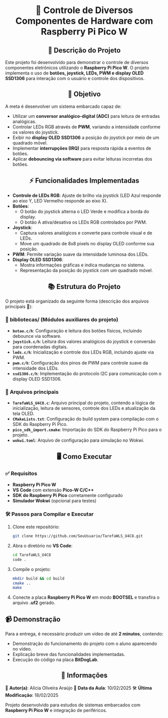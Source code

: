 <h1 align="center">🔧 Controle de Diversos Componentes de Hardware com Raspberry Pi Pico W</h1>

<h2 align="center">📝 Descrição do Projeto</h2>

Este projeto foi desenvolvido para demonstrar o controle de diversos componentes eletrônicos utilizando o **Raspberry Pi Pico W**. O projeto implementa o uso de **botões, joystick, LEDs, PWM e display OLED SSD1306** para interação com o usuário e controle dos dispositivos.

<h2 align="center">🎯 Objetivo</h2>

A meta é desenvolver um sistema embarcado capaz de:
- Utilizar um **conversor analógico-digital (ADC)** para leitura de entradas analógicas.
- Controlar LEDs RGB através de **PWM**, variando a intensidade conforme os valores do joystick.
- Exibir no **display OLED SSD1306** a posição do joystick por meio de um quadrado móvel.
- Implementar **interrupções (IRQ)** para resposta rápida a eventos de botões.
- Aplicar **debouncing via software** para evitar leituras incorretas dos botões.

<h2 align="center">⚡ Funcionalidades Implementadas</h2>

- **Controle de LEDs RGB**: Ajuste de brilho via joystick (LED Azul responde ao eixo Y, LED Vermelho responde ao eixo X).
- **Botões**:
  - O botão do joystick alterna o LED Verde e modifica a borda do display.
  - O botão A ativa/desativa os LEDs RGB controlados por PWM.
- **Joystick**:
  - Captura valores analógicos e converte para controle visual e de LEDs.
  - Move um quadrado de 8x8 pixels no display OLED conforme sua posição.
- **PWM**: Permite variação suave da intensidade luminosa dos LEDs.
- **Display OLED SSD1306**:
  - Mostra informações gráficas e indica mudanças no sistema.
  - Representação da posição do joystick com um quadrado móvel.

<h2 align="center">📚 Estrutura do Projeto</h2>

O projeto está organizado da seguinte forma (descrição dos arquivos principais 👒):

### 📂 **bibliotecas/** (Módulos auxiliares do projeto)
- **`botao.c/h`**: Configuração e leitura dos botões físicos, incluindo debounce via software.
- **`joystick.c/h`**: Leitura dos valores analógicos do joystick e conversão para coordenadas digitais.
- **`leds.c/h`**: Inicialização e controle dos LEDs RGB, incluindo ajuste via PWM.
- **`pwm.c/h`**: Configuração dos pinos de PWM para controle suave da intensidade dos LEDs.
- **`ssd1306.c/h`**: Implementação do protocolo I2C para comunicação com o display OLED SSD1306.

### 📂 **Arquivos principais**
- **`TarefaWLS_U4C8.c`**: Arquivo principal do projeto, contendo a lógica de inicialização, leitura de sensores, controle dos LEDs e atualização da tela OLED.
- **`CMakeLists.txt`**: Configuração do build system para compilação com o SDK do Raspberry Pi Pico.
- **`pico_sdk_import.cmake`**: Importação do SDK do Raspberry Pi Pico para o projeto.
- **`wokwi.toml`**: Arquivo de configuração para simulação no Wokwi.

<h2 align="center">🖥️ Como Executar</h2>

### ✅ Requisitos

- **Raspberry Pi Pico W**
- **VS Code** com extensão **Pico-W C/C++**
- **SDK do Raspberry Pi Pico** corretamente configurado
- **Simulador Wokwi** (opcional para testes)

### 🛠️ Passos para Compilar e Executar

1. Clone este repositório:

   ```bash
   git clone https://github.com/SeuUsuario/TarefaWLS_U4C8.git
   ```

2. Abra o diretório no **VS Code**:

   ```bash
   cd TarefaWLS_U4C8
   code .
   ```

3. Compile o projeto:

   ```bash
   mkdir build && cd build
   cmake ..
   make
   ```

4. Conecte a placa **Raspberry Pi Pico W** em modo **BOOTSEL** e transfira o arquivo **.uf2** gerado.

## 📹 Demonstração

Para a entrega, é necessário produzir um vídeo de até **2 minutos**, contendo:
- Demonstração do funcionamento do projeto com o aluno aparecendo no vídeo.
- Explicação breve das funcionalidades implementadas.
- Execução do código na placa **BitDogLab**.

<h2 align="center">📅 Informações</h2>

📌 **Autor(a)**: Alícia Oliveira Araújo
📅 **Data da Aula**: 10/02/2025
🛠️ **Última Modificação**: 18/02/2025  

Projeto desenvolvido para estudos de sistemas embarcados com **Raspberry Pi Pico W** e integração de periféricos.

